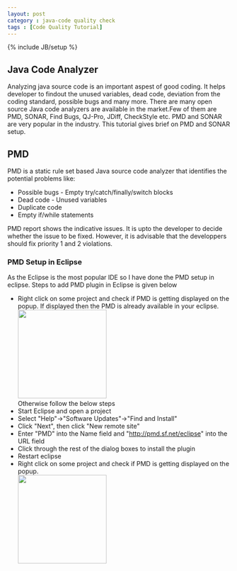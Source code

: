 ```yaml
---
layout: post
category : java-code quality check
tags : [Code Quality Tutorial]
---
```

{% include JB/setup %}

## Java Code Analyzer
Analyzing java source code is an important aspest of good coding. It helps developer to findout the unused variables, dead code, deviation from the coding standard, possible bugs and many more. There are many open source Java code analyzers are available in the market.Few of them are PMD, SONAR, Find Bugs, QJ-Pro, JDiff, CheckStyle etc. PMD and SONAR are very popular in the industry. This tutorial gives brief on PMD and SONAR setup.

## PMD
PMD is a static rule set based Java source code analyzer that identifies the potential problems like:
 - Possible bugs - Empty try/catch/finally/switch blocks
 - Dead code - Unused variables
 - Duplicate code
 - Empty if/while statements

PMD report shows the indicative issues. It is upto the developer to decide whether the issue to be fixed. However, it is advisable that the developpers should fix priority 1 and 2 violations.

### PMD Setup in Eclipse
As the Eclipse is the most popular IDE so I have done the PMD setup in eclipse.
Steps to add PMD plugin in Eclipse is given below
 - Right click on some project and check if PMD is getting displayed on the popup. If displayed then the PMD is already available in your eclipse. <br/><img src="http://www.eclipsezone.com/articles/pmd/images/check_code_pmd.png" height="200" width="200"> <br/>
Otherwise follow the below steps
 - Start Eclipse and open a project
 - Select "Help"->"Software Updates"->"Find and Install"
 - Click "Next", then click "New remote site"
 - Enter "PMD" into the Name field and "http://pmd.sf.net/eclipse" into the URL field
 - Click through the rest of the dialog boxes to install the plugin
 - Restart eclipse
 - Right click on some project and check if PMD is getting displayed on the popup. <br/>
<img src="http://www.eclipsezone.com/articles/pmd/images/check_code_pmd.png" height="200" width="200"> <br/>
